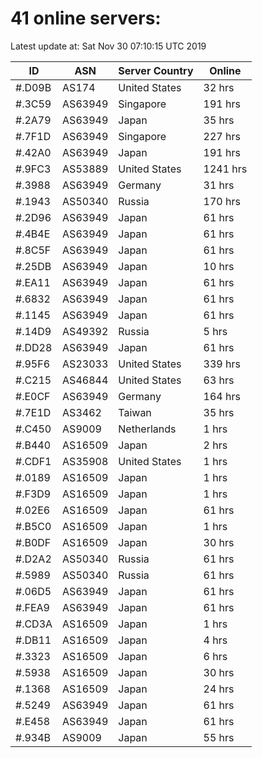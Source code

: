 # 41 online servers:

Latest update at: Sat Nov 30 07:10:15 UTC 2019

| ID | ASN | Server Country | Online |
| -- | --- | -------------- | ------ |
| #.D09B | AS174 | United States | 32 hrs |
| #.3C59 | AS63949 | Singapore | 191 hrs |
| #.2A79 | AS63949 | Japan | 35 hrs |
| #.7F1D | AS63949 | Singapore | 227 hrs |
| #.42A0 | AS63949 | Japan | 191 hrs |
| #.9FC3 | AS53889 | United States | 1241 hrs |
| #.3988 | AS63949 | Germany | 31 hrs |
| #.1943 | AS50340 | Russia | 170 hrs |
| #.2D96 | AS63949 | Japan | 61 hrs |
| #.4B4E | AS63949 | Japan | 61 hrs |
| #.8C5F | AS63949 | Japan | 61 hrs |
| #.25DB | AS63949 | Japan | 10 hrs |
| #.EA11 | AS63949 | Japan | 61 hrs |
| #.6832 | AS63949 | Japan | 61 hrs |
| #.1145 | AS63949 | Japan | 61 hrs |
| #.14D9 | AS49392 | Russia | 5 hrs |
| #.DD28 | AS63949 | Japan | 61 hrs |
| #.95F6 | AS23033 | United States | 339 hrs |
| #.C215 | AS46844 | United States | 63 hrs |
| #.E0CF | AS63949 | Germany | 164 hrs |
| #.7E1D | AS3462 | Taiwan | 35 hrs |
| #.C450 | AS9009 | Netherlands | 1 hrs |
| #.B440 | AS16509 | Japan | 2 hrs |
| #.CDF1 | AS35908 | United States | 1 hrs |
| #.0189 | AS16509 | Japan | 1 hrs |
| #.F3D9 | AS16509 | Japan | 1 hrs |
| #.02E6 | AS16509 | Japan | 61 hrs |
| #.B5C0 | AS16509 | Japan | 1 hrs |
| #.B0DF | AS16509 | Japan | 30 hrs |
| #.D2A2 | AS50340 | Russia | 61 hrs |
| #.5989 | AS50340 | Russia | 61 hrs |
| #.06D5 | AS63949 | Japan | 61 hrs |
| #.FEA9 | AS63949 | Japan | 61 hrs |
| #.CD3A | AS16509 | Japan | 1 hrs |
| #.DB11 | AS16509 | Japan | 4 hrs |
| #.3323 | AS16509 | Japan | 6 hrs |
| #.5938 | AS16509 | Japan | 30 hrs |
| #.1368 | AS16509 | Japan | 24 hrs |
| #.5249 | AS63949 | Japan | 61 hrs |
| #.E458 | AS63949 | Japan | 61 hrs |
| #.934B | AS9009 | Japan | 55 hrs |

